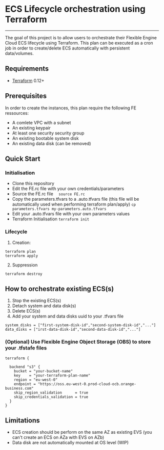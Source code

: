 # ECS Lifecycle orchestration using Terraform
--------------------

The goal of this project is to allow users to orchestrate their Flexible Engine Cloud ECS lifecycle using Terraform. This plan can be executed as a cron job in order to create/delete ECS automatically with persistent data/volumes.

## Requirements
-	[Terraform](https://www.terraform.io/downloads.html) 0.12+

## Prerequisites
In order to create the instances, this plan require the following FE ressources:
- A comlete VPC with a subnet
- An existing keypair
- At least one security security group
- An existing bootable system disk
- An existing data disk (can be removed)

## Quick Start
### Initialisation
- Clone this repository
- Edit the FE.rc file with your own credentials/parameters
- Source the FE.rc file
  `  source FE.rc`
- Copy the parameters.tfvars to a .auto.tfvars file (this file will be automatically used when performing terraform plan/apply)
  `cp parameters.tfvars my-parameters.auto.tfvars`
- Edit your .auto.tfvars file with your own parameters values
- Terraform Initialisation
  `terraform init`

### Lifecycle
1. Creation:
  ```
  terraform plan  
  terraform apply
  ```
2. Suppression
  ```
  terraform destroy
  ```
## How to orchestrate existing ECS(s)
  1. Stop the existing ECS(s)
  2. Detach system and data disk(s)
  3. Delete ECS(s)
  4. Add your system and data disks uuid to your .tfvars file
  ```
  system_disks = ["first-system-disk-id","second-system-disk-id","..."]
  data_disks = ["irst-data-disk-id","second-data-disk-id","..."]
  ```
### (Optional) Use Flexible Engine Object Storage (OBS) to store your .tfstafe files
  ```
  terraform {

    backend "s3" {
      bucket = "your-bucket-name"
      key    = "your-terraform-plan-name"
      region = "eu-west-0"
      endpoint = "https://oss.eu-west-0.prod-cloud-ocb.orange-business.com"
      skip_region_validation      = true
      skip_credentials_validation = true
    }
  }
  ```

## Limitations
- ECS creation should be perform on the same AZ as existing EVS (you can't create an ECS on AZa with EVS on AZb)
- Data disk are not automatically mounted at OS level (WIP)
